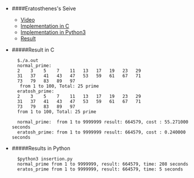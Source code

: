 * ####Eratosthenes's Seive
	* [Video](https://www.youtube.com/watch?v=veZShPR82oc)
	* [Implementation in C](https://github.com/zpoint/Algorithms/blob/master/prime/find_prime.c)
	* [Implementation in Python3](https://github.com/zpoint/Algorithms/blob/master/prime/find_prime.py)
	* [Result](#result-in-c)

* #####Result in C

		$./a.out
		normal_prime:
		2    3    5    7    11   13   17   19   23   29   
		31   37   41   43   47   53   59   61   67   71   
		73   79   83   89   97   
		 from 1 to 100, Total: 25 prime
		eratosh_prime:
		2    3    5    7    11   13   17   19   23   29   
		31   37   41   43   47   53   59   61   67   71   
		73   79   83   89   97   
		from 1 to 100, Total: 25 prime
        
		normal_prime:  from 1 to 9999999 result: 664579, cost : 55.271000 seconds
		eratosh_prime: from 1 to 9999999 result: 664579, cost : 0.240000 seconds
        
* #####Results in Python

		$python3 insertion.py
		normal_prime from 1 to 9999999, result: 664579, time: 208 seconds
		eratos_prime from 1 to 9999999, result: 664579, time: 5 seconds

